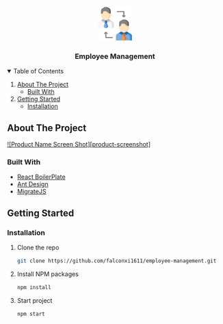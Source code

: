 <!-- PROJECT LOGO -->
<br />
<p align="center">
  <a href="https://github.com/othneildrew/Best-README-Template">
    <img src="app/images/rotation.svg" alt="Logo" width="80" height="80">
  </a>

  <h3 align="center">Employee Management</h3>
</p>

<!-- TABLE OF CONTENTS -->
<details open="open">
  <summary>Table of Contents</summary>
  <ol>
    <li>
      <a href="#about-the-project">About The Project</a>
      <ul>
        <li><a href="#built-with">Built With</a></li>
      </ul>
    </li>
    <li>
      <a href="#getting-started">Getting Started</a>
      <ul>
        <li><a href="#installation">Installation</a></li>
      </ul>
    </li>
  </ol>
</details>

<!-- ABOUT THE PROJECT -->

## About The Project

[![Product Name Screen Shot][product-screenshot]](app/images/screen_list.png)

### Built With

- [React BoilerPlate](https://www.reactboilerplate.com/)
- [Ant Design](https://ant.design/docs/react/introduce)
- [MigrateJS](https://www.npmjs.com/package/migrate-js)

<!-- GETTING STARTED -->

## Getting Started

### Installation

1. Clone the repo
   ```sh
   git clone https://github.com/falconxi1611/employee-management.git
   ```
2. Install NPM packages
   ```sh
   npm install
   ```
3. Start project
   ```sh
   npm start
   ```
